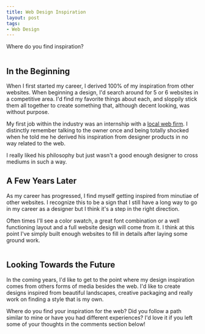 ```yaml
---  
title: Web Design Inspiration
layout: post
tags: 
- Web Design
---
```

Where do you find inspiration?

<div class="img-wrap"><img src="{{ site.url }}/images/insite_design_lab_inspiration.jpg" alt="" title="insite_design_lab_inspiration" class="size-full wp-image-2366" /></div>

## In the Beginning

When I first started my career, I derived 100% of my inspiration from other websites. When beginning a design, I'd search around for 5 or 6 websites in a competitive area. I'd find my favorite things about each, and sloppily stick them all together to create something that, although decent looking, was without purpose.

My first job within the industry was an internship with a <a href="http://3.7designs.co">local web firm</a>. I distinctly remember talking to the owner once and being totally shocked when he told me he derived his inspiration from designer products in no way related to the web.

I really liked his philosophy but just wasn't a good enough designer to cross mediums in such a way.

## A Few Years Later

As my career has progressed, I find myself getting inspired from minutiae of other websites. I recognize this to be a sign that I still have a long way to go in my career as a designer but I think it's a step in the right direction.

Often times I'll see a color swatch, a great font combination or a well functioning layout and a full website design will come from it. I think at this point I've simply built enough websites to fill in details after laying some ground work.

<div class="img-wrap"><img src="{{ site.url }}/images/adobe_color_pallette.png" alt="" title="adobe_color_pallette" class="alignnone size-full wp-image-2378" /></div>

## Looking Towards the Future

In the coming years, I'd like to get to the point where my design inspiration comes from others forms of media besides the web. I'd like to create designs inspired from beautiful landscapes, creative packaging and really work on finding a style that is my own.

Where do you find your inspiration for the web? Did you follow a path similar to mine or have you had different experiences? I'd love it if you left some of your thoughts in the comments section below!